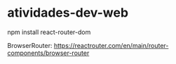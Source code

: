 # atividades-dev-web

npm install react-router-dom

BrowserRouter: https://reactrouter.com/en/main/router-components/browser-router
